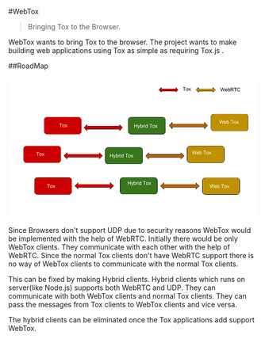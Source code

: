 #WebTox

> Bringing Tox to the Browser. 

WebTox wants to bring Tox to the browser. The project wants to make building web applications using Tox as simple as requiring Tox.js .

##RoadMap

![WebTox](images/WebTox.png)

Since Browsers don't support UDP due to security reasons WebTox would be implemented with the help of WebRTC. Initially there would be only WebTox clients. They communicate with each other with the help of WebRTC. Since the normal Tox clients don't have WebRTC support there is no way of WebTox clients to communicate with the normal Tox clients. 

This can be fixed by making Hybrid clients. Hybrid clients which runs on server(like Node.js) supports both WebRTC and UDP. They can communicate with both WebTox clients and normal Tox clients. They can pass the messages from Tox clients to WebTox clients and vice versa. 

The hybrid clients can be eliminated once the Tox applications add support WebTox. 


 